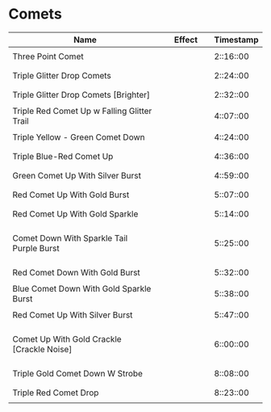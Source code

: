 # Comets

| Name                                                 | Effect                                                                                                                                                  | Timestamp |
| ---------------------------------------------------- | ------------------------------------------------------------------------------------------------------------------------------------------------------- | --------- |
| Three Point Comet                                    | <div><figure><img src="../../../../.gitbook/assets/Three_Point_Blast_Turq_TC-2-16-00 (1).gif" alt=""><figcaption></figcaption></figure></div>           | 2::16::00 |
| Triple Glitter Drop Comets                           | <div><figure><img src="../../../../.gitbook/assets/Triple_Glitter_Drop_TC-02-24-00.gif" alt=""><figcaption></figcaption></figure></div>                 | 2::24::00 |
| Triple Glitter Drop Comets \[Brighter]               | <div><figure><img src="../../../../.gitbook/assets/Triple_Glitter_Drop_TC-02-32-00.gif" alt=""><figcaption></figcaption></figure></div>                 | 2::32::00 |
| Triple Red Comet Up w Falling Glitter Trail          | <div><figure><img src="../../../../.gitbook/assets/Triple_Comet_Up_Falling_Glitter_TC-4-07-00.gif" alt=""><figcaption></figcaption></figure></div>      | 4::07::00 |
| Triple Yellow - Green Comet Down                     | <div><figure><img src="../../../../.gitbook/assets/Triple_Comet_Yellow_Green_Down_TC-04-24-00.gif" alt=""><figcaption></figcaption></figure></div>      | 4::24::00 |
| Triple Blue-Red Comet Up                             | <div><figure><img src="../../../../.gitbook/assets/Triple_Comet_Up_Blue_Red_TC-4-36-00.gif" alt=""><figcaption></figcaption></figure></div>             | 4::36::00 |
| Green Comet Up With Silver Burst                     | <div><figure><img src="../../../../.gitbook/assets/Comet_Up_Green_Silver_Burst_TC-4-59-00.gif" alt=""><figcaption></figcaption></figure></div>          | 4::59::00 |
| Red Comet Up With Gold Burst                         | <div><figure><img src="../../../../.gitbook/assets/Comet_Up_Red_Gold_Burst_TC-5-07-00.gif" alt=""><figcaption></figcaption></figure></div>              | 5::07::00 |
| Red Comet Up With Gold Sparkle                       | <p></p><div><figure><img src="../../../../.gitbook/assets/Comet_Up_Red_Gold_Sparkle_TC-5-14-00.gif" alt=""><figcaption></figcaption></figure></div>     | 5::14::00 |
| <p>Comet Down With Sparkle Tail<br>Purple Burst</p>  | <div><figure><img src="../../../../.gitbook/assets/Comet_Down_Sparkle_Tail_Purple_Burst_TC-5-25-00.gif" alt=""><figcaption></figcaption></figure></div> | 5::25::00 |
| Red Comet Down With Gold Burst                       | <div><figure><img src="../../../../.gitbook/assets/Red_Comet_Down_Gold_Burst_TC-5-32-00.gif" alt=""><figcaption></figcaption></figure></div>            | 5::32::00 |
| Blue Comet Down With Gold Sparkle Burst              | <div><figure><img src="../../../../.gitbook/assets/Blue_Comet_Down_Gold_Burst_TC-5-38-00.gif" alt=""><figcaption></figcaption></figure></div>           | 5::38::00 |
| Red Comet Up With Silver Burst                       | <div><figure><img src="../../../../.gitbook/assets/Red_Comet_Up_Silver_Burst_TC-5-47-00.gif" alt=""><figcaption></figcaption></figure></div>            | 5::47::00 |
| <p>Comet Up With Gold Crackle<br>[Crackle Noise]</p> | <div><figure><img src="../../../../.gitbook/assets/Comet_Up_Gold_Crackle_TC-6-00-00.gif" alt=""><figcaption></figcaption></figure></div>                | 6::00::00 |
| Triple Gold Comet Down W Strobe                      | <p></p><div><figure><img src="../../../../.gitbook/assets/Triple_Comet_Gold_Strobe_Down_TC-8-08-00.gif" alt=""><figcaption></figcaption></figure></div> | 8::08::00 |
| Triple Red Comet Drop                                | <div><figure><img src="../../../../.gitbook/assets/Triple_Red_Comet_Drop_TC-8-23-00.gif" alt=""><figcaption></figcaption></figure></div>                | 8::23::00 |


